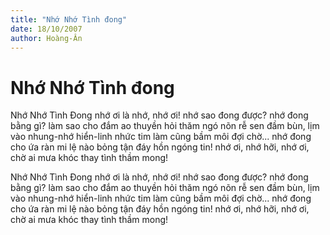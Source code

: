```yaml
---
title: "Nhớ Nhớ Tình đong"
date: 18/10/2007
author: Hoàng-Ân
---
```


# Nhớ Nhớ Tình đong

Nhớ Nhớ Tình Đong
nhớ ơi là nhớ, nhớ ơi!
nhớ sao đong được?
nhớ đong bằng gì?
làm sao cho đắm ao thuyền
hỏi thăm ngó nõn rễ sen
đầm bùn,
lịm vào nhung-nhớ hiển-linh
nhức tim làm cũng
bầm môi đợi chờ...
nhớ đong cho ứa ràn mi
lệ nào bỏng tận đáy hồn
ngóng tin!
nhớ ơi, nhớ hỡi, nhớ ơi,
chờ ai
mưa khóc
thay
tình thầm mong!

Nhớ Nhớ Tình Đong
nhớ ơi là nhớ, nhớ ơi!
nhớ sao đong được?
nhớ đong bằng gì?
làm sao cho đắm ao thuyền
hỏi thăm ngó nõn rễ sen
đầm bùn,
lịm vào nhung-nhớ hiển-linh
nhức tim làm cũng
bầm môi đợi chờ...
nhớ đong cho ứa ràn mi
lệ nào bỏng tận đáy hồn
ngóng tin!
nhớ ơi, nhớ hỡi, nhớ ơi,
chờ ai
mưa khóc
thay
tình thầm mong!
